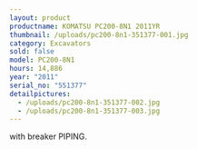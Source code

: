 ```yaml
---
layout: product
productname: KOMATSU PC200-8N1 2011YR
thumbnail: /uploads/pc200-8n1-351377-001.jpg
category: Excavators
sold: false
model: PC200-8N1
hours: 14,886
year: "2011"
serial_no: "551377"
detailpictures:
  - /uploads/pc200-8n1-351377-002.jpg
  - /uploads/pc200-8n1-351377-003.jpg
---
```

w﻿ith breaker PIPING.
